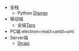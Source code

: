 * 全栈
  * Python [Django](https://github.com/mbrochh/django-graphql-apollo-react-demo)
* 移动端
  * 全端[Taro](https://github.com/NervJS/taro)
* PC端
  electron+react+antd+umi
* Server端
  * [Strapi](https://github.com/strapi/strapi)
